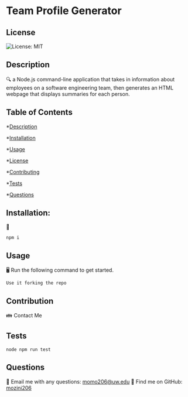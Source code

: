 # Team Profile Generator

## License

![License: MIT](https://img.shields.io/badge/License-MIT-yellow.svg)
     
## Description
     
🔍  a Node.js command-line application that takes in information about employees on a software engineering team, then generates an HTML webpage that displays summaries for each person. 
  
## Table of Contents
  
*[Description](#description)

*[Installation](#installation)

*[Usage](#usage)

*[License](#license)

*[Contributing](#contribution)

*[Tests](#tests)

*[Questions](#questions)

  
     
## Installation:
💾
```
npm i
```



## Usage
🖥️
Run the following command to get started.
```
Use it forking the repo
```



## Contribution

👪 Contact Me


## Tests
```
node npm run test
```


## Questions

📧 Email me with any questions: momo206@uw.edu
🤔 Find me on GitHub: [mozini206](https://github.com/mozini206)

